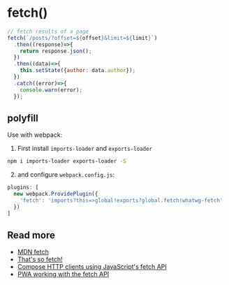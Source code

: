 # fetch()

```js
// fetch results of a page
fetch(`/posts/?offset=${offset}&limit=${limit}`)
  .then((response)=>{
    return response.json();
  })
  .then((data)=>{
    this.setState({author: data.author});    
  })
  .catch((error)=>{
    console.warn(error);
  });
```

## polyfill
Use with webpack:

1. First install `imports-loader` and `exports-loader`
```sh
npm i imports-loader exports-loader -S
```

2. and configure `webpack.config.js`:
```js
plugins: [
  new webpack.ProvidePlugin({
    'fetch': 'imports?this=>global!exports?global.fetch!whatwg-fetch'
  })
]
```

## Read more
- [MDN fetch](https://developer.mozilla.org/en-US/docs/Web/API/Fetch_API)
- [That's so fetch!](https://jakearchibald.com/2015/thats-so-fetch/)
- [Compose HTTP clients using JavaScript's fetch API](https://github.com/mjackson/http-client)
- [PWA working with the fetch API](https://developers.google.com/web/ilt/pwa/working-with-the-fetch-api)